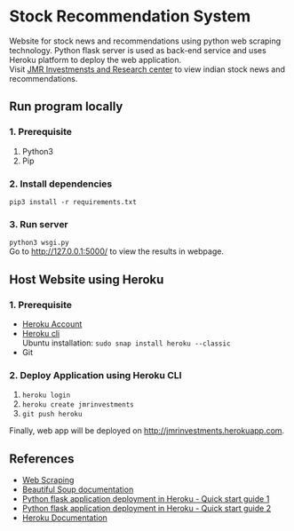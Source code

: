 # Stock Recommendation System  
Website for stock news and recommendations using python web scraping technology. Python flask server is used as back-end service and uses Heroku platform to deploy the web application.  
Visit [JMR Investmensts and Research center](http://jmrinvestments.herokuapp.com.) to view indian stock news and recommendations.  

## Run program locally

### 1. Prerequisite
1. Python3  
2. Pip  

### 2. Install dependencies
`pip3 install -r requirements.txt`

### 3. Run server
`python3 wsgi.py`  
Go to http://127.0.0.1:5000/ to view the results in webpage.

## Host Website using Heroku

### 1. Prerequisite
* [Heroku Account](https://www.heroku.com/platform)
* [Heroku cli](https://devcenter.heroku.com/articles/getting-started-with-python#set-up)  
Ubuntu installation: `sudo snap install heroku --classic`
* Git

### 2. Deploy Application using Heroku CLI
1. `heroku login`
2. `heroku create jmrinvestments`
3. `git push heroku` 

Finally, web app will be deployed on http://jmrinvestments.herokuapp.com. 

## References
* [Web Scraping](https://www.excellarate.com/blogs/web-scraping-introduction-applications-and-best-practices/#:~:text=Web%20scraping%20typically%20extracts%20large,show%20data%20from%20a%20website.)
* [Beautiful Soup documentation](https://www.crummy.com/software/BeautifulSoup/bs4/doc/ )
* [Python flask application deployment in Heroku - Quick start guide 1](https://www.geeksforgeeks.org/deploy-python-flask-app-on-heroku/)
* [Python flask application deployment in Heroku - Quick start guide 2](https://www.jcchouinard.com/deploy-a-flask-app-on-heroku/)
* [Heroku Documentation](https://devcenter.heroku.com/articles/getting-started-with-python)